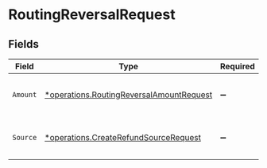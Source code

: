 # RoutingReversalRequest


## Fields

| Field                                                                                               | Type                                                                                                | Required                                                                                            | Description                                                                                         |
| --------------------------------------------------------------------------------------------------- | --------------------------------------------------------------------------------------------------- | --------------------------------------------------------------------------------------------------- | --------------------------------------------------------------------------------------------------- |
| `Amount`                                                                                            | [*operations.RoutingReversalAmountRequest](../../models/operations/routingreversalamountrequest.md) | :heavy_minus_sign:                                                                                  | The amount that will be pulled back.                                                                |
| `Source`                                                                                            | [*operations.CreateRefundSourceRequest](../../models/operations/createrefundsourcerequest.md)       | :heavy_minus_sign:                                                                                  | Where the funds will be pulled back from.                                                           |